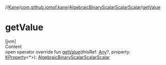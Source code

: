 //[Kane](../../index.md)/[com.github.jomof.kane](../index.md)/[AlgebraicBinaryScalarScalarScalar](index.md)/[getValue](get-value.md)



# getValue  
[jvm]  
Content  
open operator override fun [getValue](get-value.md)(thisRef: [Any](https://kotlinlang.org/api/latest/jvm/stdlib/kotlin/-any/index.html)?, property: [KProperty](https://kotlinlang.org/api/latest/jvm/stdlib/kotlin.reflect/-k-property/index.html)<*>): [AlgebraicBinaryScalarScalarScalar](index.md)  



